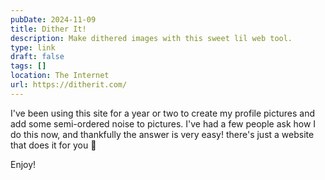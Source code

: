 ```yaml
---
pubDate: 2024-11-09
title: Dither It!
description: Make dithered images with this sweet lil web tool.
type: link
draft: false
tags: []
location: The Internet
url: https://ditherit.com/
---
```

I've been using this site for a year or two to create my profile pictures and add some semi-ordered noise to pictures. I've had a few people ask how I do this now, and thankfully the answer is very easy! there's just a website that does it for you 🙂&#x20;

Enjoy!

